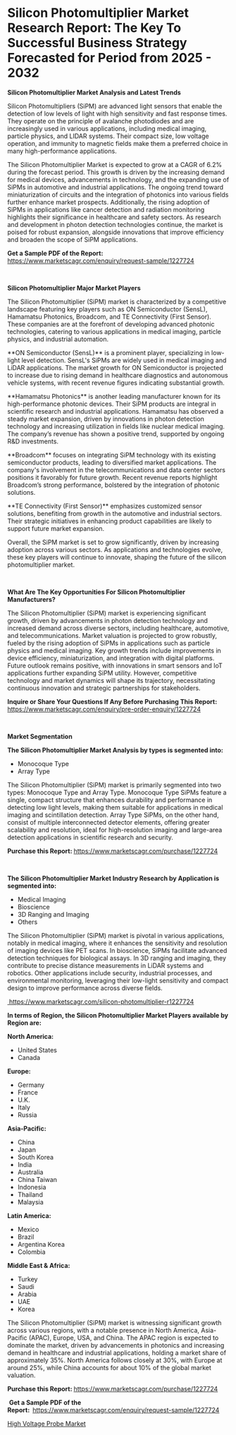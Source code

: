 <p><h1>Silicon Photomultiplier Market Research Report: The Key To Successful Business Strategy Forecasted for Period from 2025 - 2032</h1></p><p><strong>Silicon Photomultiplier Market Analysis and Latest Trends</strong></p>
<p><p>Silicon Photomultipliers (SiPM) are advanced light sensors that enable the detection of low levels of light with high sensitivity and fast response times. They operate on the principle of avalanche photodiodes and are increasingly used in various applications, including medical imaging, particle physics, and LIDAR systems. Their compact size, low voltage operation, and immunity to magnetic fields make them a preferred choice in many high-performance applications.</p><p>The Silicon Photomultiplier Market is expected to grow at a CAGR of 6.2% during the forecast period. This growth is driven by the increasing demand for medical devices, advancements in technology, and the expanding use of SiPMs in automotive and industrial applications. The ongoing trend toward miniaturization of circuits and the integration of photonics into various fields further enhance market prospects. Additionally, the rising adoption of SiPMs in applications like cancer detection and radiation monitoring highlights their significance in healthcare and safety sectors. As research and development in photon detection technologies continue, the market is poised for robust expansion, alongside innovations that improve efficiency and broaden the scope of SiPM applications.</p></p>
<p><strong>Get a Sample PDF of the Report:&nbsp;</strong> <a href="https://www.marketscagr.com/enquiry/request-sample/1227724?utm_campaign=2882&utm_medium=2&utm_source=Github&utm_content=ia&utm_term=06042025&utm_id=silicon-photomultiplier">https://www.marketscagr.com/enquiry/request-sample/1227724</a></p>
<p>&nbsp;</p>
<p><strong>Silicon Photomultiplier Major Market Players</strong></p>
<p><p>The Silicon Photomultiplier (SiPM) market is characterized by a competitive landscape featuring key players such as ON Semiconductor (SensL), Hamamatsu Photonics, Broadcom, and TE Connectivity (First Sensor). These companies are at the forefront of developing advanced photonic technologies, catering to various applications in medical imaging, particle physics, and industrial automation.</p><p>**ON Semiconductor (SensL)** is a prominent player, specializing in low-light level detection. SensL's SiPMs are widely used in medical imaging and LiDAR applications. The market growth for ON Semiconductor is projected to increase due to rising demand in healthcare diagnostics and autonomous vehicle systems, with recent revenue figures indicating substantial growth.</p><p>**Hamamatsu Photonics** is another leading manufacturer known for its high-performance photonic devices. Their SiPM products are integral in scientific research and industrial applications. Hamamatsu has observed a steady market expansion, driven by innovations in photon detection technology and increasing utilization in fields like nuclear medical imaging. The company’s revenue has shown a positive trend, supported by ongoing R&D investments.</p><p>**Broadcom** focuses on integrating SiPM technology with its existing semiconductor products, leading to diversified market applications. The company's involvement in the telecommunications and data center sectors positions it favorably for future growth. Recent revenue reports highlight Broadcom’s strong performance, bolstered by the integration of photonic solutions.</p><p>**TE Connectivity (First Sensor)** emphasizes customized sensor solutions, benefiting from growth in the automotive and industrial sectors. Their strategic initiatives in enhancing product capabilities are likely to support future market expansion.</p><p>Overall, the SiPM market is set to grow significantly, driven by increasing adoption across various sectors. As applications and technologies evolve, these key players will continue to innovate, shaping the future of the silicon photomultiplier market.</p></p>
<p>&nbsp;</p>
<p><strong>What Are The Key Opportunities For Silicon Photomultiplier Manufacturers?</strong></p>
<p><p>The Silicon Photomultiplier (SiPM) market is experiencing significant growth, driven by advancements in photon detection technology and increased demand across diverse sectors, including healthcare, automotive, and telecommunications. Market valuation is projected to grow robustly, fueled by the rising adoption of SiPMs in applications such as particle physics and medical imaging. Key growth trends include improvements in device efficiency, miniaturization, and integration with digital platforms. Future outlook remains positive, with innovations in smart sensors and IoT applications further expanding SiPM utility. However, competitive technology and market dynamics will shape its trajectory, necessitating continuous innovation and strategic partnerships for stakeholders.</p></p>
<p><strong>Inquire or Share Your Questions If Any Before Purchasing This Report:</strong> <a href="https://www.marketscagr.com/enquiry/pre-order-enquiry/1227724?utm_campaign=2882&utm_medium=2&utm_source=Github&utm_content=ia&utm_term=06042025&utm_id=silicon-photomultiplier">https://www.marketscagr.com/enquiry/pre-order-enquiry/1227724</a></p>
<p>&nbsp;</p>
<p><strong>Market Segmentation</strong></p>
<p><strong>The Silicon Photomultiplier Market Analysis by types is segmented into:</strong></p>
<p><ul><li>Monocoque Type</li><li>Array Type</li></ul></p>
<p><p>The Silicon Photomultiplier (SiPM) market is primarily segmented into two types: Monocoque Type and Array Type. Monocoque Type SiPMs feature a single, compact structure that enhances durability and performance in detecting low light levels, making them suitable for applications in medical imaging and scintillation detection. Array Type SiPMs, on the other hand, consist of multiple interconnected detector elements, offering greater scalability and resolution, ideal for high-resolution imaging and large-area detection applications in scientific research and security.</p></p>
<p><strong>Purchase this Report:&nbsp;</strong><a href="https://www.marketscagr.com/purchase/1227724?utm_campaign=2882&utm_medium=2&utm_source=Github&utm_content=ia&utm_term=06042025&utm_id=silicon-photomultiplier">https://www.marketscagr.com/purchase/1227724</a></p>
<p>&nbsp;</p>
<p><strong>The Silicon Photomultiplier Market Industry Research by Application is segmented into:</strong></p>
<p><ul><li>Medical Imaging</li><li>Bioscience</li><li>3D Ranging and Imaging</li><li>Others</li></ul></p>
<p><p>The Silicon Photomultiplier (SiPM) market is pivotal in various applications, notably in medical imaging, where it enhances the sensitivity and resolution of imaging devices like PET scans. In bioscience, SiPMs facilitate advanced detection techniques for biological assays. In 3D ranging and imaging, they contribute to precise distance measurements in LiDAR systems and robotics. Other applications include security, industrial processes, and environmental monitoring, leveraging their low-light sensitivity and compact design to improve performance across diverse fields.</p></p>
<p><a href="https://www.marketscagr.com/silicon-photomultiplier-r1227724?utm_campaign=2882&utm_medium=2&utm_source=Github&utm_content=ia&utm_term=06042025&utm_id=silicon-photomultiplier">&nbsp;https://www.marketscagr.com/silicon-photomultiplier-r1227724</a></p>
<p><strong>In terms of Region, the Silicon Photomultiplier Market Players available by Region are:</strong></p>
<p>
    <p> <strong> North America: </strong>
        <ul>
            <li>United States</li>
            <li>Canada</li>
        </ul>
        </p> 
    <p> <strong> Europe: </strong>
        <ul>
            <li>Germany</li>
            <li>France</li>
            <li>U.K.</li>
            <li>Italy</li>
            <li>Russia</li>
        </ul>
        </p> 
    <p> <strong> Asia-Pacific: </strong>
        <ul>
            <li>China</li>
            <li>Japan</li>
            <li>South Korea</li>
            <li>India</li>
            <li>Australia</li>
            <li>China Taiwan</li>
            <li>Indonesia</li>
            <li>Thailand</li>
            <li>Malaysia</li>
        </ul>
        </p> 
    <p> <strong> Latin America: </strong>
        <ul>
            <li>Mexico</li>
            <li>Brazil</li>
            <li>Argentina Korea</li>
            <li>Colombia</li>
        </ul>
        </p> 
    <p> <strong> Middle East & Africa: </strong>
        <ul>
            <li>Turkey</li>
            <li>Saudi</li>
            <li>Arabia</li>
            <li>UAE</li>
            <li>Korea</li>
        </ul>
    </p>
    </p>
<p><p>The Silicon Photomultiplier (SiPM) market is witnessing significant growth across various regions, with a notable presence in North America, Asia-Pacific (APAC), Europe, USA, and China. The APAC region is expected to dominate the market, driven by advancements in photonics and increasing demand in healthcare and industrial applications, holding a market share of approximately 35%. North America follows closely at 30%, with Europe at around 25%, while China accounts for about 10% of the global market valuation.</p></p>
<p><strong>Purchase this Report: </strong><a href="https://www.marketscagr.com/purchase/1227724?utm_campaign=2882&utm_medium=2&utm_source=Github&utm_content=ia&utm_term=06042025&utm_id=silicon-photomultiplier">https://www.marketscagr.com/purchase/1227724</a></p>
<p>&nbsp;<strong>Get a Sample PDF of the Report:&nbsp;&nbsp;</strong><a href="https://www.marketscagr.com/enquiry/request-sample/1227724?utm_campaign=2882&utm_medium=2&utm_source=Github&utm_content=ia&utm_term=06042025&utm_id=silicon-photomultiplier">https://www.marketscagr.com/enquiry/request-sample/1227724</a></p>
<p><strong></strong></p>
<p><p><a href="https://github.com/chaturberville8181/Market-Research-Report-List-1/blob/main/high-voltage-probe-market.md?utm_campaign=2882&utm_medium=2&utm_source=Github&utm_content=ia&utm_term=06042025&utm_id=silicon-photomultiplier">High Voltage Probe Market</a></p></p>